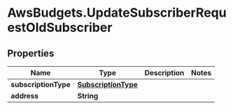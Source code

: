 # AwsBudgets.UpdateSubscriberRequestOldSubscriber

## Properties

Name | Type | Description | Notes
------------ | ------------- | ------------- | -------------
**subscriptionType** | [**SubscriptionType**](SubscriptionType.md) |  | 
**address** | **String** |  | 


